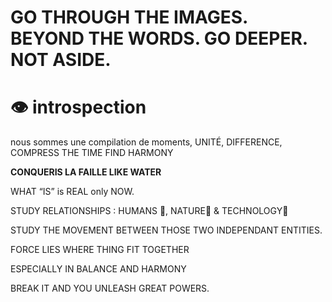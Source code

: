 GO THROUGH THE IMAGES. BEYOND THE WORDS. GO DEEPER. NOT ASIDE.
===

# 👁 introspection

nous sommes une compilation de moments, UNITÉ, DIFFERENCE, COMPRESS THE TIME FIND HARMONY

**CONQUERIS LA FAILLE LIKE WATER**

WHAT “IS” is REAL only NOW.

STUDY RELATIONSHIPS : HUMANS 👫, NATURE🌱 & TECHNOLOGY🤖

STUDY THE MOVEMENT BETWEEN THOSE TWO INDEPENDANT ENTITIES.

FORCE LIES WHERE THING FIT TOGETHER

ESPECIALLY IN BALANCE AND HARMONY

BREAK IT  AND YOU UNLEASH GREAT POWERS.